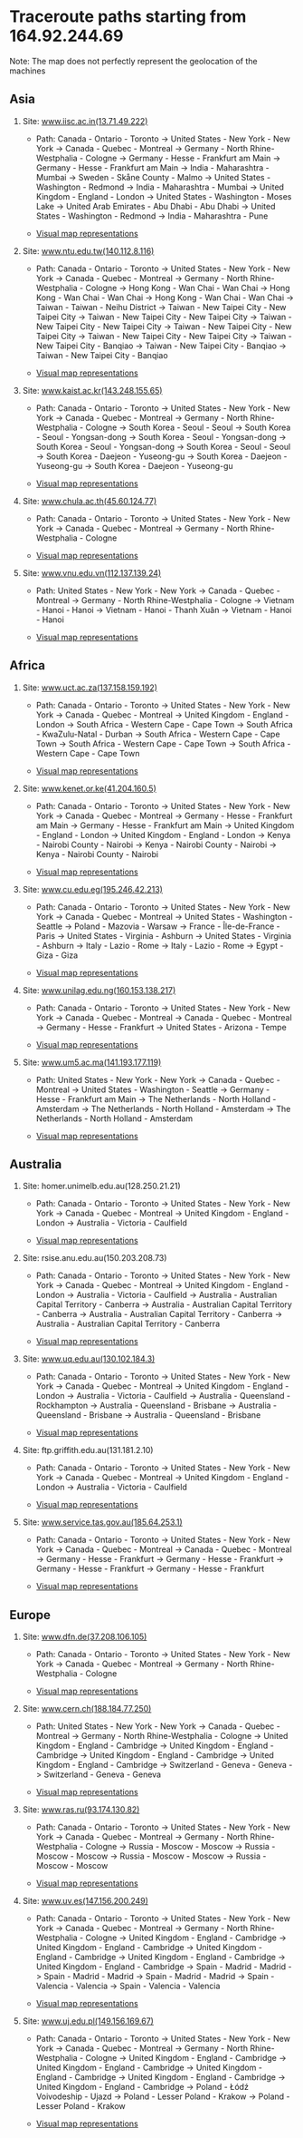 # Traceroute paths starting from 164.92.244.69

Note: The map does not perfectly represent the geolocation of the machines

## Asia

1. Site: www.iisc.ac.in(13.71.49.222)

   - Path: 
Canada - Ontario - Toronto -> United States - New York - New York -> Canada - Quebec - Montreal -> Germany - North Rhine-Westphalia - Cologne -> Germany - Hesse - Frankfurt am Main -> Germany - Hesse - Frankfurt am Main -> India - Maharashtra - Mumbai -> Sweden - Skåne County - Malmo -> United States - Washington - Redmond -> India - Maharashtra - Mumbai -> United Kingdom - England - London -> United States - Washington - Moses Lake -> United Arab Emirates - Abu Dhabi - Abu Dhabi -> United States - Washington - Redmond -> India - Maharashtra - Pune

   - [Visual map representations](/traceroute/docs/dns_solved_ips/maps/Asia/out_map_1.html)

2. Site: www.ntu.edu.tw(140.112.8.116)

   - Path: 
Canada - Ontario - Toronto -> United States - New York - New York -> Canada - Quebec - Montreal -> Germany - North Rhine-Westphalia - Cologne -> Hong Kong - Wan Chai - Wan Chai -> Hong Kong - Wan Chai - Wan Chai -> Hong Kong - Wan Chai - Wan Chai -> Taiwan - Taiwan - Neihu District -> Taiwan - New Taipei City - New Taipei City -> Taiwan - New Taipei City - New Taipei City -> Taiwan - New Taipei City - New Taipei City -> Taiwan - New Taipei City - New Taipei City -> Taiwan - New Taipei City - New Taipei City -> Taiwan - New Taipei City - Banqiao -> Taiwan - New Taipei City - Banqiao -> Taiwan - New Taipei City - Banqiao

   - [Visual map representations](/traceroute/docs/dns_solved_ips/maps/Asia/out_map_2.html)

3. Site: www.kaist.ac.kr(143.248.155.65)

   - Path: 
Canada - Ontario - Toronto -> United States - New York - New York -> Canada - Quebec - Montreal -> Germany - North Rhine-Westphalia - Cologne -> South Korea - Seoul - Seoul -> South Korea - Seoul - Yongsan-dong -> South Korea - Seoul - Yongsan-dong -> South Korea - Seoul - Yongsan-dong -> South Korea - Seoul - Seoul -> South Korea - Daejeon - Yuseong-gu -> South Korea - Daejeon - Yuseong-gu -> South Korea - Daejeon - Yuseong-gu

   - [Visual map representations](/traceroute/docs/dns_solved_ips/maps/Asia/out_map_3.html)

4. Site: www.chula.ac.th(45.60.124.77)

   - Path: 
Canada - Ontario - Toronto -> United States - New York - New York -> Canada - Quebec - Montreal -> Germany - North Rhine-Westphalia - Cologne

   - [Visual map representations](/traceroute/docs/dns_solved_ips/maps/Asia/out_map_4.html)

5. Site: www.vnu.edu.vn(112.137.139.24)

   - Path: 
United States - New York - New York -> Canada - Quebec - Montreal -> Germany - North Rhine-Westphalia - Cologne -> Vietnam - Hanoi - Hanoi -> Vietnam - Hanoi - Thanh Xuân -> Vietnam - Hanoi - Hanoi

   - [Visual map representations](/traceroute/docs/dns_solved_ips/maps/Asia/out_map_5.html)

## Africa

1. Site: www.uct.ac.za(137.158.159.192)

   - Path: 
Canada - Ontario - Toronto -> United States - New York - New York -> Canada - Quebec - Montreal -> United Kingdom - England - London -> South Africa - Western Cape - Cape Town -> South Africa - KwaZulu-Natal - Durban -> South Africa - Western Cape - Cape Town -> South Africa - Western Cape - Cape Town -> South Africa - Western Cape - Cape Town

   - [Visual map representations](/traceroute/docs/dns_solved_ips/maps/Africa/out_map_1.html)

2. Site: www.kenet.or.ke(41.204.160.5)

   - Path: 
Canada - Ontario - Toronto -> United States - New York - New York -> Canada - Quebec - Montreal -> Germany - Hesse - Frankfurt am Main -> Germany - Hesse - Frankfurt am Main -> United Kingdom - England - London -> United Kingdom - England - London -> Kenya - Nairobi County - Nairobi -> Kenya - Nairobi County - Nairobi -> Kenya - Nairobi County - Nairobi

   - [Visual map representations](/traceroute/docs/dns_solved_ips/maps/Africa/out_map_2.html)

3. Site: www.cu.edu.eg(195.246.42.213)

   - Path: 
Canada - Ontario - Toronto -> United States - New York - New York -> Canada - Quebec - Montreal -> United States - Washington - Seattle -> Poland - Mazovia - Warsaw -> France - Île-de-France - Paris -> United States - Virginia - Ashburn -> United States - Virginia - Ashburn -> Italy - Lazio - Rome -> Italy - Lazio - Rome -> Egypt - Giza - Giza

   - [Visual map representations](/traceroute/docs/dns_solved_ips/maps/Africa/out_map_3.html)

4. Site: www.unilag.edu.ng(160.153.138.217)

   - Path: 
Canada - Ontario - Toronto -> United States - New York - New York -> Canada - Quebec - Montreal -> Canada - Quebec - Montreal -> Germany - Hesse - Frankfurt -> United States - Arizona - Tempe

   - [Visual map representations](/traceroute/docs/dns_solved_ips/maps/Africa/out_map_4.html)

5. Site: www.um5.ac.ma(141.193.177.119)

   - Path: 
United States - New York - New York -> Canada - Quebec - Montreal -> United States - Washington - Seattle -> Germany - Hesse - Frankfurt am Main -> The Netherlands - North Holland - Amsterdam -> The Netherlands - North Holland - Amsterdam -> The Netherlands - North Holland - Amsterdam

   - [Visual map representations](/traceroute/docs/dns_solved_ips/maps/Africa/out_map_5.html)

## Australia

1. Site: homer.unimelb.edu.au(128.250.21.21)

   - Path: 
Canada - Ontario - Toronto -> United States - New York - New York -> Canada - Quebec - Montreal -> United Kingdom - England - London -> Australia - Victoria - Caulfield

   - [Visual map representations](/traceroute/docs/dns_solved_ips/maps/Australia/out_map_1.html)

2. Site: rsise.anu.edu.au(150.203.208.73)

   - Path: 
Canada - Ontario - Toronto -> United States - New York - New York -> Canada - Quebec - Montreal -> United Kingdom - England - London -> Australia - Victoria - Caulfield -> Australia - Australian Capital Territory - Canberra -> Australia - Australian Capital Territory - Canberra -> Australia - Australian Capital Territory - Canberra -> Australia - Australian Capital Territory - Canberra

   - [Visual map representations](/traceroute/docs/dns_solved_ips/maps/Australia/out_map_2.html)

3. Site: www.uq.edu.au(130.102.184.3)

   - Path: 
Canada - Ontario - Toronto -> United States - New York - New York -> Canada - Quebec - Montreal -> United Kingdom - England - London -> Australia - Victoria - Caulfield -> Australia - Queensland - Rockhampton -> Australia - Queensland - Brisbane -> Australia - Queensland - Brisbane -> Australia - Queensland - Brisbane

   - [Visual map representations](/traceroute/docs/dns_solved_ips/maps/Australia/out_map_3.html)

4. Site: ftp.griffith.edu.au(131.181.2.10)

   - Path: 
Canada - Ontario - Toronto -> United States - New York - New York -> Canada - Quebec - Montreal -> United Kingdom - England - London -> Australia - Victoria - Caulfield

   - [Visual map representations](/traceroute/docs/dns_solved_ips/maps/Australia/out_map_4.html)

5. Site: www.service.tas.gov.au(185.64.253.1)

   - Path: 
Canada - Ontario - Toronto -> United States - New York - New York -> Canada - Quebec - Montreal -> Canada - Quebec - Montreal -> Germany - Hesse - Frankfurt -> Germany - Hesse - Frankfurt -> Germany - Hesse - Frankfurt -> Germany - Hesse - Frankfurt

   - [Visual map representations](/traceroute/docs/dns_solved_ips/maps/Australia/out_map_5.html)

## Europe

1. Site: www.dfn.de(37.208.106.105)

   - Path: 
Canada - Ontario - Toronto -> United States - New York - New York -> Canada - Quebec - Montreal -> Germany - North Rhine-Westphalia - Cologne

   - [Visual map representations](/traceroute/docs/dns_solved_ips/maps/Europe/out_map_1.html)

2. Site: www.cern.ch(188.184.77.250)

   - Path: 
United States - New York - New York -> Canada - Quebec - Montreal -> Germany - North Rhine-Westphalia - Cologne -> United Kingdom - England - Cambridge -> United Kingdom - England - Cambridge -> United Kingdom - England - Cambridge -> United Kingdom - England - Cambridge -> Switzerland - Geneva - Geneva -> Switzerland - Geneva - Geneva

   - [Visual map representations](/traceroute/docs/dns_solved_ips/maps/Europe/out_map_2.html)

3. Site: www.ras.ru(93.174.130.82)

   - Path: 
Canada - Ontario - Toronto -> United States - New York - New York -> Canada - Quebec - Montreal -> Germany - North Rhine-Westphalia - Cologne -> Russia - Moscow - Moscow -> Russia - Moscow - Moscow -> Russia - Moscow - Moscow -> Russia - Moscow - Moscow

   - [Visual map representations](/traceroute/docs/dns_solved_ips/maps/Europe/out_map_3.html)

4. Site: www.uv.es(147.156.200.249)

   - Path: 
Canada - Ontario - Toronto -> United States - New York - New York -> Canada - Quebec - Montreal -> Germany - North Rhine-Westphalia - Cologne -> United Kingdom - England - Cambridge -> United Kingdom - England - Cambridge -> United Kingdom - England - Cambridge -> United Kingdom - England - Cambridge -> United Kingdom - England - Cambridge -> Spain - Madrid - Madrid -> Spain - Madrid - Madrid -> Spain - Madrid - Madrid -> Spain - Valencia - Valencia -> Spain - Valencia - Valencia

   - [Visual map representations](/traceroute/docs/dns_solved_ips/maps/Europe/out_map_4.html)

5. Site: www.uj.edu.pl(149.156.169.67)

   - Path: 
Canada - Ontario - Toronto -> United States - New York - New York -> Canada - Quebec - Montreal -> Germany - North Rhine-Westphalia - Cologne -> United Kingdom - England - Cambridge -> United Kingdom - England - Cambridge -> United Kingdom - England - Cambridge -> United Kingdom - England - Cambridge -> United Kingdom - England - Cambridge -> Poland - Łódź Voivodeship - Ujazd -> Poland - Lesser Poland - Krakow -> Poland - Lesser Poland - Krakow

   - [Visual map representations](/traceroute/docs/dns_solved_ips/maps/Europe/out_map_5.html)

